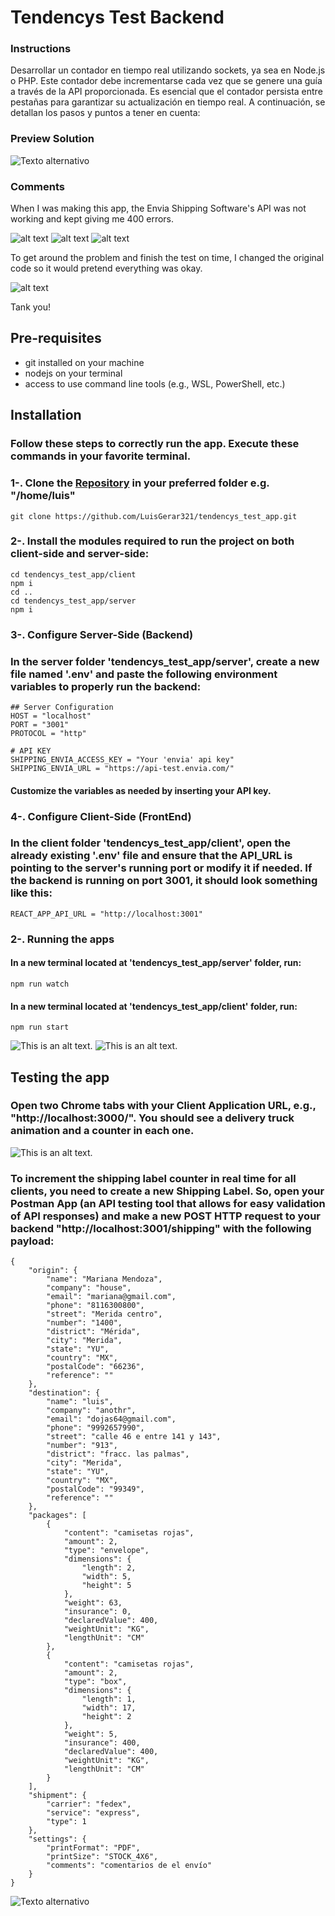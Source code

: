 # Tendencys Test Backend

### Instructions
Desarrollar un contador en tiempo real utilizando sockets, ya sea en Node.js o PHP. Este contador debe incrementarse cada vez que se genere una guía a través de la API proporcionada. Es esencial que el contador persista entre pestañas para garantizar su actualización en tiempo real. A continuación, se detallan los pasos y puntos a tener en cuenta:

### Preview Solution

![Texto alternativo](/images/socketTest.gif)

### Comments
When I was making this app, the Envia Shipping Software's API was not working and kept giving me 400 errors.

![alt text](/images/error1.png)
![alt text](/images/error2.png)
![alt text](/images/error3.png)

To get around the problem and finish the test on time, I changed the original code so it would pretend everything was okay.

![alt text](images/errorSolution.png)

Tank you!

## Pre-requisites
* git installed on your machine
* nodejs on your terminal
* access to use command line tools (e.g., WSL, PowerShell, etc.)

## Installation
### Follow these steps to correctly run the app. Execute these commands in your favorite terminal.
### 1-. Clone the  [Repository](https://github.com/LuisGerar321/tendencys_test_app) in your preferred  folder e.g. "/home/luis"
```
git clone https://github.com/LuisGerar321/tendencys_test_app.git
```
### 2-. Install the modules required to run the project on both client-side and server-side:

```
cd tendencys_test_app/client
npm i
cd ..
cd tendencys_test_app/server
npm i
```
### 3-. Configure Server-Side (Backend)
### In the server folder 'tendencys_test_app/server', create a new file named '.env' and paste the following environment variables to properly run the backend:
```
## Server Configuration
HOST = "localhost"
PORT = "3001"
PROTOCOL = "http"

# API KEY
SHIPPING_ENVIA_ACCESS_KEY = "Your 'envia' api key"
SHIPPING_ENVIA_URL = "https://api-test.envia.com/"
```
#### Customize the variables as needed by inserting your API key.

### 4-. Configure Client-Side (FrontEnd)

### In the client folder 'tendencys_test_app/client', open the already existing '.env' file and ensure that the API_URL is pointing to the server's running port or modify it if needed. If the backend is running on port 3001, it should look something like this:
```
REACT_APP_API_URL = "http://localhost:3001"
```
### 2-. Running the apps
#### In a new terminal located at 'tendencys_test_app/server' folder, run:
```
npm run watch
```
#### In a new terminal located at 'tendencys_test_app/client' folder, run:
```
npm run start
```
![This is an alt text.](/images/terminal.png "Running Back")
![This is an alt text.](/images/terminal2.png "Running Front")
## Testing the app

### Open two Chrome tabs with your Client Application URL, e.g., "http://localhost:3000/". You should see a delivery truck animation and a counter in each one.

![This is an alt text.](/images/client.png "Running Front")

### To increment the shipping label counter in real time for all clients, you need to create a new Shipping Label. So, open your Postman App (an API testing tool that allows for easy validation of API responses) and make a new POST HTTP request to your backend "http://localhost:3001/shipping" with the following payload:

```
{
    "origin": {
        "name": "Mariana Mendoza",
        "company": "house",
        "email": "mariana@gmail.com",
        "phone": "8116300800",
        "street": "Merida centro",
        "number": "1400",
        "district": "Mérida",
        "city": "Merida",
        "state": "YU",
        "country": "MX",
        "postalCode": "66236",
        "reference": ""
    },
    "destination": {
        "name": "luis",
        "company": "anothr",
        "email": "dojas64@gmail.com",
        "phone": "9992657990",
        "street": "calle 46 e entre 141 y 143",
        "number": "913",
        "district": "fracc. las palmas",
        "city": "Merida",
        "state": "YU",
        "country": "MX",
        "postalCode": "99349",
        "reference": ""
    },
    "packages": [
        {
            "content": "camisetas rojas",
            "amount": 2,
            "type": "envelope",
            "dimensions": {
                "length": 2,
                "width": 5,
                "height": 5
            },
            "weight": 63,
            "insurance": 0,
            "declaredValue": 400,
            "weightUnit": "KG",
            "lengthUnit": "CM"
        },
        {
            "content": "camisetas rojas",
            "amount": 2,
            "type": "box",
            "dimensions": {
                "length": 1,
                "width": 17,
                "height": 2
            },
            "weight": 5,
            "insurance": 400,
            "declaredValue": 400,
            "weightUnit": "KG",
            "lengthUnit": "CM"
        }
    ],
    "shipment": {
        "carrier": "fedex",
        "service": "express",
        "type": 1
    },
    "settings": {
        "printFormat": "PDF",
        "printSize": "STOCK_4X6",
        "comments": "comentarios de el envío"
    }
}

```
![Texto alternativo](/images/socketTest.gif)
